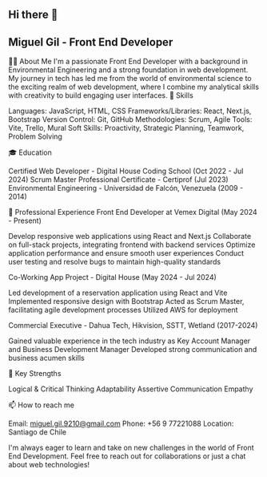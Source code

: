 ## Hi there 👋

## Miguel Gil - Front End Developer

👨‍💻 About Me
I'm a passionate Front End Developer with a background in Environmental Engineering and a strong foundation in web development. My journey in tech has led me from the world of environmental science to the exciting realm of web development, where I combine my analytical skills with creativity to build engaging user interfaces.
🚀 Skills

Languages: JavaScript, HTML, CSS
Frameworks/Libraries: React, Next.js, Bootstrap
Version Control: Git, GitHub
Methodologies: Scrum, Agile
Tools: Vite, Trello, Mural
Soft Skills: Proactivity, Strategic Planning, Teamwork, Problem Solving

🎓 Education

Certified Web Developer - Digital House Coding School (Oct 2022 - Jul 2024)
Scrum Master Professional Certificate - Certiprof (Jul 2023)
Environmental Engineering - Universidad de Falcón, Venezuela (2009 - 2014)

💼 Professional Experience
Front End Developer at Vemex Digital (May 2024 - Present)

Develop responsive web applications using React and Next.js
Collaborate on full-stack projects, integrating frontend with backend services
Optimize application performance and ensure smooth user experiences
Conduct user testing and resolve bugs to maintain high-quality standards

Co-Working App Project - Digital House (May 2024 - Jul 2024)

Led development of a reservation application using React and Vite
Implemented responsive design with Bootstrap
Acted as Scrum Master, facilitating agile development processes
Utilized AWS for deployment

Commercial Executive - Dahua Tech, Hikvision, SSTT, Wetland (2017-2024)

Gained valuable experience in the tech industry as Key Account Manager and Business Development Manager
Developed strong communication and business acumen skills

🌟 Key Strengths

Logical & Critical Thinking
Adaptability
Assertive Communication
Empathy

📫 How to reach me

Email: miguel.gil.9210@gmail.com
Phone: +56 9 77221088
Location: Santiago de Chile

I'm always eager to learn and take on new challenges in the world of Front End Development. Feel free to reach out for collaborations or just a chat about web technologies!

<!--
**miguelgilurbina/miguelgilurbina** is a ✨ _special_ ✨ repository because its `README.md` (this file) appears on your GitHub profile.

Here are some ideas to get you started:

- 🔭 I’m currently working on ...
- 🌱 I’m currently learning ...
- 👯 I’m looking to collaborate on ...
- 🤔 I’m looking for help with ...
- 💬 Ask me about ...
- 📫 How to reach me: ...
- 😄 Pronouns: ...
- ⚡ Fun fact: ...
-->

